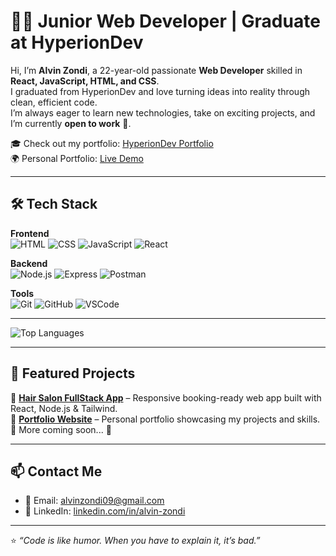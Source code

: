 # 👨‍💻 Junior Web Developer | Graduate at HyperionDev

Hi, I’m **Alvin Zondi**, a 22-year-old passionate **Web Developer** skilled in **React, JavaScript, HTML, and CSS**.  
I graduated from HyperionDev and love turning ideas into reality through clean, efficient code.  
I’m always eager to learn new technologies, take on exciting projects, and I’m currently **open to work** 🚀.

🎓 Check out my portfolio: [HyperionDev Portfolio](https://www.hyperiondev.com/portfolio/108878/)  
🌍 Personal Portfolio: [Live Demo](https://new-portfolio-one-brown.vercel.app/)

---

## 🛠️ Tech Stack

**Frontend**  
![HTML](https://img.shields.io/badge/HTML5-E34F26?style=for-the-badge&logo=html5&logoColor=white)
![CSS](https://img.shields.io/badge/CSS3-1572B6?style=for-the-badge&logo=css3&logoColor=white)
![JavaScript](https://img.shields.io/badge/JavaScript-323330?style=for-the-badge&logo=javascript&logoColor=F7DF1E)
![React](https://img.shields.io/badge/React-20232A?style=for-the-badge&logo=react&logoColor=61DAFB)

**Backend**  
![Node.js](https://img.shields.io/badge/Node.js-43853D?style=for-the-badge&logo=node.js&logoColor=white)
![Express](https://img.shields.io/badge/Express.js-404D59?style=for-the-badge)
![Postman](https://img.shields.io/badge/Postman-FF6C37?style=for-the-badge&logo=postman&logoColor=white)

**Tools**  
![Git](https://img.shields.io/badge/Git-F05032?style=for-the-badge&logo=git&logoColor=white)
![GitHub](https://img.shields.io/badge/GitHub-100000?style=for-the-badge&logo=github&logoColor=white)
![VSCode](https://img.shields.io/badge/VSCode-0078d7?style=for-the-badge&logo=visual-studio-code&logoColor=white)

---


![Top Languages](https://github-readme-stats.vercel.app/api/top-langs/?username=Alvinza&layout=compact&theme=radical)

---

## 📌 Featured Projects

🔹 [**Hair Salon FullStack App**](https://github.com/Alvinza/Hair-Salon-FullStack) – Responsive booking-ready web app built with React, Node.js & Tailwind.  
🔹 [**Portfolio Website**](https://github.com/Alvinza/newPortfolio) – Personal portfolio showcasing my projects and skills.  
🔹 More coming soon... 🚀

---

## 📫 Contact Me

- 📧 Email: [alvinzondi09@gmail.com](mailto:alvinzondi09@gmail.com)  
- 💼 LinkedIn: [linkedin.com/in/alvin-zondi](https://www.linkedin.com/in/alvin-zondi/)  

---

⭐️ *“Code is like humor. When you have to explain it, it’s bad.”*  
